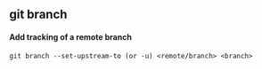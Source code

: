 ## git branch

#### Add tracking of a remote branch

```shell
git branch --set-upstream-to (or -u) <remote/branch> <branch>
```